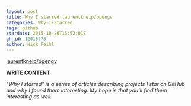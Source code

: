 ```yaml
---
layout: post
title: Why I starred laurentkneip/opengv
categories: Why-I-Starred
tags: github
stardate: 2015-10-26T15:52:01Z
gh_id: 12015273
author: Nick Peihl
---
```


[laurentkneip/opengv](https://github.com/laurentkneip/opengv)

**WRITE CONTENT**

*"Why I starred" is a series of articles describing projects I star on GitHub and why I found them interesting. My hope is that you'll find them interesting as well.*

